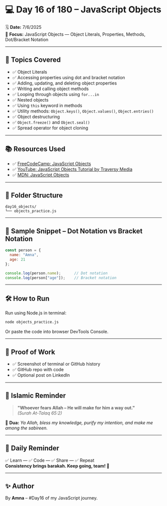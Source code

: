 
# 💻 Day 16 of 180 – JavaScript Objects

🗓 **Date:** 7/6/2025  
🎯 **Focus:** JavaScript Objects — Object Literals, Properties, Methods, Dot/Bracket Notation

---

## 🧠 Topics Covered

- ✅ Object Literals
- ✅ Accessing properties using dot and bracket notation
- ✅ Adding, updating, and deleting object properties
- ✅ Writing and calling object methods
- ✅ Looping through objects using `for...in`
- ✅ Nested objects
- ✅ Using `this` keyword in methods
- ✅ Utility methods: `Object.keys()`, `Object.values()`, `Object.entries()`
- ✅ Object destructuring
- ✅ `Object.freeze()` and `Object.seal()`
- ✅ Spread operator for object cloning

---

## 📚 Resources Used

- ✅ [FreeCodeCamp: JavaScript Objects](https://www.freecodecamp.org/news/objects-in-javascript/)
- ✅ [YouTube: JavaScript Objects Tutorial by Traversy Media](https://www.youtube.com/watch?v=vVYOHmqQDCU&t=475s)
- ✅ [MDN: JavaScript Objects](https://developer.mozilla.org/en-US/docs/Web/JavaScript/Reference/Global_Objects/Object)

---

## 📁 Folder Structure

```
day16_objects/
└── objects_practice.js
```

---

## 🚀 Sample Snippet – Dot Notation vs Bracket Notation

```js
const person = {
  name: "Amna",
  age: 21
};

console.log(person.name);      // Dot notation
console.log(person["age"]);    // Bracket notation
```

---

## 🛠 How to Run

Run using Node.js in terminal:

```bash
node objects_practice.js
```

Or paste the code into browser DevTools Console.

---

## 📸 Proof of Work

- ✅ Screenshot of terminal or GitHub history
- ✅ GitHub repo with code
- ✅ Optional post on LinkedIn

---

## 🕋 Islamic Reminder

> **"Whoever fears Allah – He will make for him a way out."**  
> *(Surah At-Talaq 65:2)*

🤲 **Dua:** *Ya Allah, bless my knowledge, purify my intention, and make me among the sabireen.*

---

## 📢 Daily Reminder

✅ Learn — ✅ Code — ✅ Share — ✅ Repeat  
**Consistency brings barakah. Keep going, team! 🚀**

---

## ✨ Author

By **Amna** – #Day16 of my JavaScript journey.
